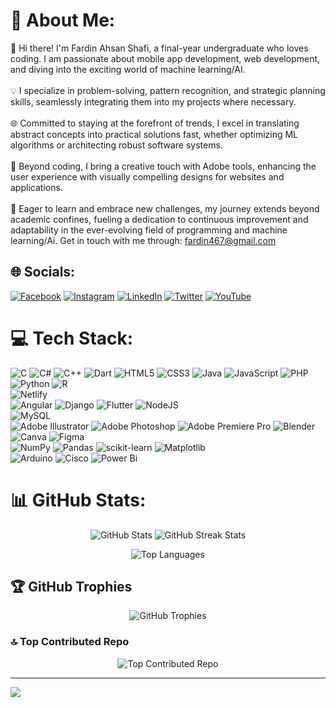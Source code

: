 # 💫 About Me:
👋 Hi there! I'm Fardin Ahsan Shafi, a final-year undergraduate who loves coding. I am passionate about  mobile app development, web development, and diving into the exciting world of machine learning/AI.<br><br>💡 I specialize in problem-solving, pattern recognition, and strategic planning skills, seamlessly integrating them into my projects where necessary.<br><br>🌐 Committed to staying at the forefront of trends, I excel in translating abstract concepts into practical solutions fast, whether optimizing ML algorithms  or architecting robust software systems.<br><br>🎨 Beyond coding, I bring a creative touch with Adobe tools, enhancing the user experience with visually compelling designs for websites and applications.<br><br>🌱 Eager to learn and embrace new challenges, my journey extends beyond academic confines, fueling a dedication to continuous improvement and adaptability in the ever-evolving field of programming and machine learning/Ai.
Get in touch with me through: fardin467@gmail.com


## 🌐 Socials:
[![Facebook](https://img.shields.io/badge/Facebook-%231877F2.svg?logo=Facebook&logoColor=white)](https://facebook.com/fardinahsanshafi.shafi) [![Instagram](https://img.shields.io/badge/Instagram-%23E4405F.svg?logo=Instagram&logoColor=white)](https://instagram.com/fardin_shafi) [![LinkedIn](https://img.shields.io/badge/LinkedIn-%230077B5.svg?logo=linkedin&logoColor=white)](https://linkedin.com/in/fardin-ahsan-shafi) [![Twitter](https://img.shields.io/badge/Twitter-%231DA1F2.svg?logo=Twitter&logoColor=white)](https://twitter.com/FardinShafi) [![YouTube](https://img.shields.io/badge/YouTube-%23FF0000.svg?logo=YouTube&logoColor=white)](https://www.youtube.com/channel/UC1urSfBS-HnwGsskrJUTu1A) 

# 💻 Tech Stack:
![C](https://img.shields.io/badge/c-%2300599C.svg?style=for-the-badge&logo=c&logoColor=white) ![C#](https://img.shields.io/badge/c%23-%23239120.svg?style=for-the-badge&logo=csharp&logoColor=white) ![C++](https://img.shields.io/badge/c++-%2300599C.svg?style=for-the-badge&logo=c%2B%2B&logoColor=white) ![Dart](https://img.shields.io/badge/dart-%230175C2.svg?style=for-the-badge&logo=dart&logoColor=white) ![HTML5](https://img.shields.io/badge/html5-%23E34F26.svg?style=for-the-badge&logo=html5&logoColor=white) ![CSS3](https://img.shields.io/badge/css3-%231572B6.svg?style=for-the-badge&logo=css3&logoColor=white)  ![Java](https://img.shields.io/badge/java-%23ED8B00.svg?style=for-the-badge&logo=openjdk&logoColor=white) ![JavaScript](https://img.shields.io/badge/javascript-%23323330.svg?style=for-the-badge&logo=javascript&logoColor=%23F7DF1E) ![PHP](https://img.shields.io/badge/php-%23777BB4.svg?style=for-the-badge&logo=php&logoColor=white) ![Python](https://img.shields.io/badge/python-3670A0?style=for-the-badge&logo=python&logoColor=ffdd54) ![R](https://img.shields.io/badge/r-%23276DC3.svg?style=for-the-badge&logo=r&logoColor=white) </br> ![Netlify](https://img.shields.io/badge/netlify-%23000000.svg?style=for-the-badge&logo=netlify&logoColor=#00C7B7) </br> ![Angular](https://img.shields.io/badge/angular-%23DD0031.svg?style=for-the-badge&logo=angular&logoColor=white) ![Django](https://img.shields.io/badge/django-%23092E20.svg?style=for-the-badge&logo=django&logoColor=white) ![Flutter](https://img.shields.io/badge/Flutter-%2302569B.svg?style=for-the-badge&logo=Flutter&logoColor=white) ![NodeJS](https://img.shields.io/badge/node.js-6DA55F?style=for-the-badge&logo=node.js&logoColor=white) </br> ![MySQL](https://img.shields.io/badge/mysql-%2300000f.svg?style=for-the-badge&logo=mysql&logoColor=white) </br> ![Adobe Illustrator](https://img.shields.io/badge/adobe%20illustrator-%23FF9A00.svg?style=for-the-badge&logo=adobe%20illustrator&logoColor=white) ![Adobe Photoshop](https://img.shields.io/badge/adobe%20photoshop-%2331A8FF.svg?style=for-the-badge&logo=adobe%20photoshop&logoColor=white) ![Adobe Premiere Pro](https://img.shields.io/badge/Adobe%20Premiere%20Pro-9999FF.svg?style=for-the-badge&logo=Adobe%20Premiere%20Pro&logoColor=white) ![Blender](https://img.shields.io/badge/blender-%23F5792A.svg?style=for-the-badge&logo=blender&logoColor=white) ![Canva](https://img.shields.io/badge/Canva-%2300C4CC.svg?style=for-the-badge&logo=Canva&logoColor=white) ![Figma](https://img.shields.io/badge/figma-%23F24E1E.svg?style=for-the-badge&logo=figma&logoColor=white) </br> ![NumPy](https://img.shields.io/badge/numpy-%23013243.svg?style=for-the-badge&logo=numpy&logoColor=white) ![Pandas](https://img.shields.io/badge/pandas-%23150458.svg?style=for-the-badge&logo=pandas&logoColor=white) ![scikit-learn](https://img.shields.io/badge/scikit--learn-%23F7931E.svg?style=for-the-badge&logo=scikit-learn&logoColor=white) ![Matplotlib](https://img.shields.io/badge/Matplotlib-%23ffffff.svg?style=for-the-badge&logo=Matplotlib&logoColor=black) </br> ![Arduino](https://img.shields.io/badge/-Arduino-00979D?style=for-the-badge&logo=Arduino&logoColor=white) ![Cisco](https://img.shields.io/badge/cisco-%23049fd9.svg?style=for-the-badge&logo=cisco&logoColor=black) ![Power Bi](https://img.shields.io/badge/power_bi-F2C811?style=for-the-badge&logo=powerbi&logoColor=black) 
# 📊 GitHub Stats:
<p align="center">
  <img src="https://github-readme-stats.vercel.app/api?username=FardinShafi&theme=radical&hide_border=true&include_all_commits=true&count_private=true" alt="GitHub Stats"/>
  <img src="https://github-readme-streak-stats.herokuapp.com/?user=FardinShafi&theme=radical&hide_border=true" alt="GitHub Streak Stats"/>
</p>
<p align="center">
  <img src="https://github-readme-stats.vercel.app/api/top-langs/?username=FardinShafi&theme=radical&hide_border=true&include_all_commits=true&count_private=true&layout=compact" alt="Top Languages"/>
</p>

## 🏆 GitHub Trophies
<p align="center">
  <img src="https://github-profile-trophy.vercel.app/?username=FardinShafi&theme=radical&no-frame=true&no-bg=false&margin-w=4" alt="GitHub Trophies"/>
</p>

### 🔝 Top Contributed Repo
<p align="center">
  <img src="https://github-contributor-stats.vercel.app/api?username=FardinShafi&limit=5&theme=dark&combine_all_yearly_contributions=true" alt="Top Contributed Repo"/>
</p>

---
[![](https://visitcount.itsvg.in/api?id=FardinShafi&icon=0&color=6)](https://visitcount.itsvg.in)
